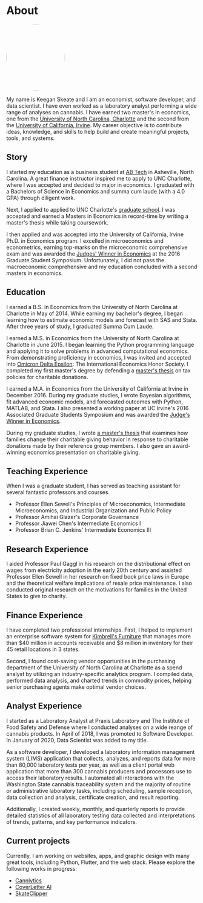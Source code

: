 <h1 class="pb-2 mb-4 border-bottom">
  About
</h1>

<img
  src="../static/personal_website/images/profile/profile.jpg"
  width="155"
  height="175"
  class="float-right mx-3"
  style="border-radius:50%;"
/>

My name is Keegan Skeate and I am an economist, software developer, and data scientist. I have even worked as a laboratory analyst performing a wide range of analyses on cannabis. I have earned two master's in economics, one from the [University of North Carolina, Charlotte](https://www.uncc.edu/) and the second from the [University of California, Irvine](https://uci.edu/). My career objective is to contribute ideas, knowledge, and skills to help build and create meaningful projects, tools, and systems.


## Story

I started my education as a business student at [AB Tech](https://abtech.edu/) in Asheville, North Carolina. A great finance instructor inspired me to apply to UNC Charlotte, where I was accepted and decided to major in economics. I graduated with a Bachelors of Science in Economics and summa cum laude (with a 4.0 GPA) through diligent work.

Next, I applied to applied to UNC Charlotte's [graduate school](https://graduateschool.uncc.edu/). I was accepted and earned a Masters in Economics in record-time by writing a master's thesis while taking coursework.

I then applied and was accepted into the University of California, Irvine Ph.D. in Economics program. I excelled in microeconomics and econometrics, earning top-marks on the microeconomic comprehensive exam and was awarded the [Judges' Winner in Economics]((https://symposium.ags.uci.edu/2016-winners-abstracts/)) at the 2016 Graduate Student Symposium. Unfortunately, I did not pass the macroeconomic comprehensive and my education concluded with a second masters in economics.


## Education

I earned a B.S. in Economics from the University of North Carolina at Charlotte in May of 2014. While earning my bachelor's degree, I began learning how to estimate economic models and forecast with SAS and Stata. After three years of study, I graduated Summa Cum Laude.

I earned a M.S. in Economics from the University of North Carolina at Charlotte in June 2015. I began learning the Python programming language and applying it to solve problems in advanced computational economics. From demonstrating proficiency in economics, I was invited and accepted into [Omicron Delta Epsilon](http://www.omicrondeltaepsilon.org/): The International Economics Honor Society. I completed my first master's degree by defending a [master's thesis](http://gradworks.umi.com/15/98/1598090.html) on tax policies for charitable donations.

I earned a M.A. in Economics from the University of California at Irvine in December 2016. During my graduate studies, I wrote Bayesian algorithms, fit advanced economic models, and forecasted outcomes with Python, MATLAB, and Stata. I also presented a working paper at UC Irvine's 2016 Associated Graduate Students Symposium and was awarded the [Judge's Winner in Economics](https://symposium.ags.uci.edu/2016-winners-abstracts/).

During my graduate studies, I wrote [a master's thesis](../static/personal_website/pdfs/thesis.pdf) that examines how families change their charitable giving behavior in response to charitable donations made by their reference group members. I also gave an award-winning economics presentation on charitable giving.


## Teaching Experience

When I was a graduate student, I has served as teaching assistant for several fantastic professors and courses.

- Professor Ellen Sewell's Principles of Microeconomics, Intermediate Microeconomics, and Industrial Organization and Public Policy
- Professor Amihai Glazer's Corporate Governance
- Professor Jiawei Chen's Intermediate Economics I
- Professor Brian C. Jenkins' Intermediate Economics III


## Research Experience

I aided Professor Paul Gaggl in his research on the distributional effect on wages from electricity adoption in the early 20th century and assisted Professor Ellen Sewell in her research on fixed book price laws in Europe and the theoretical welfare implications of resale price maintenance. I also conducted original research on the motivations for families in the United States to give to charity.


## Finance Experience

I have completed two professional internships. First, I helped to implement an enterprise software system for [Kimbrell's Furniture](https://kimbrells.com/) that manages more than $40 million in accounts receivable and $8 million in inventory for their 45 retail locations in 3 states.

Second, I found cost-saving vendor opportunities in the purchasing department of the University of North Carolina at Charlotte as a spend analyst by utilizing an industry-specific analytics program. I compiled data, performed data analysis, and charted trends in commodity prices, helping senior purchasing agents make optimal vendor choices.


## Analyst Experience

I started as a Laboratory Analyst at Praxis Laboratory and The Institute of Food Safety and Defense where I conducted analyses on a wide reange of cannabis products. In April of 2018, I was promoted to Software Developer. In January of 2020, Data Scientist was added to my title.

As a software developer, I developed a laboratory information management system (LIMS) application that collects, analyzes, and reports data for more than 80,000 laboratory tests per year, as well as a client portal web application that more than 300 cannabis producers and processors use to access their laboratory results. I automated all interactions with the Washington State cannabis traceability system and the majority of routine or administrative laboratory tasks, including scheduling, sample reception, data collection and analysis, certificate creation, and result reporting.

Additionally, I created weekly, monthly, and quarterly reports to provide detailed statistics of all laboratory testing data collected and interpretations of trends, patterns, and key performance indicators.


## Current projects

Currently, I am working on websites, apps, and graphic design with many great tools, including Python, Flutter, and the web stack. Please explore the following works in progress:

<!-- TODO: Add Images and descriptions -->
- [Cannlytics](https://cannlytics.com)
- [CoverLetter AI](https://covletterai.com)
- [SkateClipper](https://skateclipper.com)
